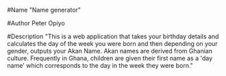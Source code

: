 #Name 
"Name generator" 

#Author
Peter Opiyo

#Description
"This is a web application that takes your birthday details and calculates the day of the week you were born and then depending on your gender, outputs your Akan Name. Akan names are derived from Ghanian culture. Frequently in Ghana, children are given their first name as a 'day name' which corresponds to the day in the week they were born."

